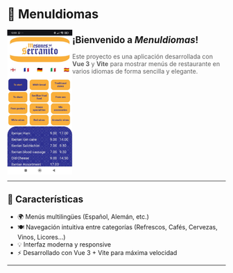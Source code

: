 # 📱 MenuIdiomas

<img src="img/Foto-movil.jpeg" alt="imagen en móvil" width="150" align="left" />

## **¡Bienvenido a _MenuIdiomas_!**

> Este proyecto es una aplicación desarrollada con **Vue 3** y **Vite** para mostrar menús de restaurante en varios idiomas de forma sencilla y elegante.

<br clear="left"/>

---

## 🚀 Características

- 🌍 Menús multilingües (Español, Alemán, etc.)
- 🍽️ Navegación intuitiva entre categorías (Refrescos, Cafés, Cervezas, Vinos, Licores...)
- 💡 Interfaz moderna y responsive
- ⚡️ Desarrollado con Vue 3 + Vite para máxima velocidad

---
